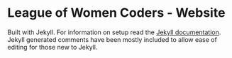 # League of Women Coders - Website

Built with Jekyll. For information on setup read the
[Jekyll documentation](http://jekyllrb.com/docs/). Jekyll generated comments
have been mostly included to allow ease of editing for those new to Jekyll.

